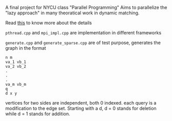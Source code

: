 A final project for NYCU class "Parallel Programming"
Aims to parallelize the "lazy approach" in many theoratical work in dynamic matching.

Read [this](https://docs.google.com/presentation/d/1FF85iwKjKEkPBgv1qmPeoQkJosQoKABCJ6n0V56dnUQ/edit?usp=sharing) to know more about the details

```pthread.cpp``` and ```mpi_impl.cpp``` are implementation in different frameworks

```generate.cpp``` and ```generate_sparse.cpp``` are of test purpose, generates the graph in the format
```
n m
va_1 vb_1
va_2 vb_2
.
.
.
va_m vb_m
q
d x y
```
vertices for two sides are independent, both 0 indexed.
each query is a modification to the edge set.
Starting with a d, d = 0 stands for deletion while d = 1 stands for addition.
